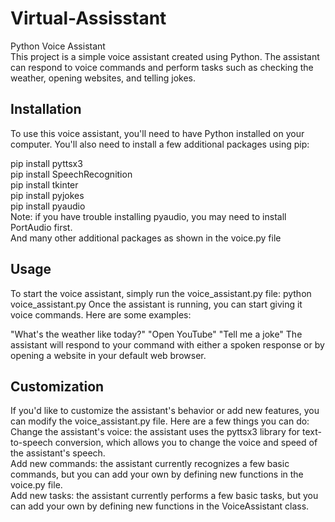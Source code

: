 # Virtual-Assisstant
Python Voice Assistant<br>
This project is a simple voice assistant created using Python. The assistant can respond to voice commands and perform tasks such as checking the weather, opening websites, and telling jokes.

## Installation<br>
To use this voice assistant, you'll need to have Python installed on your computer. You'll also need to install a few additional packages using pip:

pip install pyttsx3<br>
pip install SpeechRecognition<br>
pip install tkinter<br>
pip install pyjokes<br>
pip install pyaudio<br>
Note: if you have trouble installing pyaudio, you may need to install PortAudio first.<br>
And many other additional packages as shown in the voice.py file<br>

## Usage
To start the voice assistant, simply run the voice_assistant.py file:
python voice_assistant.py
Once the assistant is running, you can start giving it voice commands. Here are some examples:

"What's the weather like today?"
"Open YouTube"
"Tell me a joke"
The assistant will respond to your command with either a spoken response or by opening a website in your default web browser.

## Customization
If you'd like to customize the assistant's behavior or add new features, you can modify the voice_assistant.py file. Here are a few things you can do:
Change the assistant's voice: the assistant uses the pyttsx3 library for text-to-speech conversion, which allows you to change the voice and speed of the assistant's speech.<br>
Add new commands: the assistant currently recognizes a few basic commands, but you can add your own by defining new functions in the voice.py file.<br>
Add new tasks: the assistant currently performs a few basic tasks, but you can add your own by defining new functions in the VoiceAssistant class.
